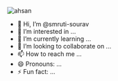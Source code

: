 
![ahsan](https://github.com/user-attachments/assets/b3ef9672-da15-4f6b-9d7a-1dc54b05b23a)












- 👋 Hi, I’m @smruti-sourav
- 👀 I’m interested in ...
- 🌱 I’m currently learning ...
- 💞️ I’m looking to collaborate on ...
- 📫 How to reach me ...
- 😄 Pronouns: ...
- ⚡ Fun fact: ...

<!---
smruti-sourav/smruti-sourav is a ✨ special ✨ repository because its `README.md` (this file) appears on your GitHub profile.
You can click the Preview link to take a look at your changes.
--->
